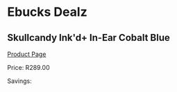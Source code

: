 
# Ebucks Dealz
## Skullcandy Ink'd+ In-Ear Cobalt Blue
[Product Page](https://www.ebucks.com/web/shop/productSelected.do?prodId=1061095035&catId=1048640943)

Price: R289.00

Savings: 


	